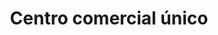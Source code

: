 ---
title: "Centro comercial único"
url: /barcelona/centro-comercial-unico/
shop: Einkaufszentrum
---